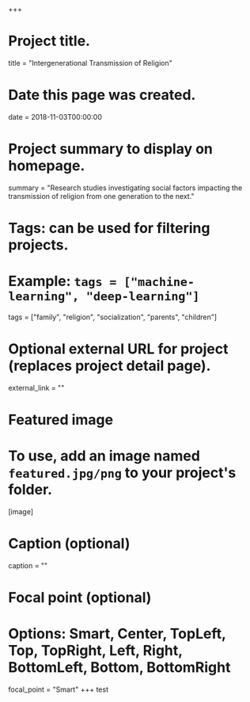+++
# Project title.
title = "Intergenerational Transmission of Religion"

# Date this page was created.
date = 2018-11-03T00:00:00

# Project summary to display on homepage.
summary = "Research studies investigating social factors impacting the transmission of religion from one generation to the next."

# Tags: can be used for filtering projects.
# Example: `tags = ["machine-learning", "deep-learning"]`
tags = ["family", "religion", "socialization", "parents", "children"]

# Optional external URL for project (replaces project detail page).
external_link = ""

# Featured image
# To use, add an image named `featured.jpg/png` to your project's folder.
[image]
  # Caption (optional)
  caption = ""

  # Focal point (optional)
  # Options: Smart, Center, TopLeft, Top, TopRight, Left, Right, BottomLeft, Bottom, BottomRight
  focal_point = "Smart"
+++
test
